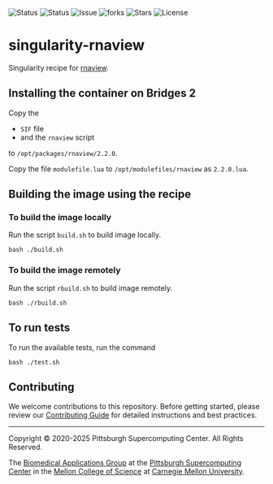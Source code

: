 ![Status](https://github.com/pscedu/singularity-rnaview/actions/workflows/main.yml/badge.svg)
![Status](https://github.com/pscedu/singularity-rnaview/actions/workflows/pretty.yml/badge.svg)
![Issue](https://img.shields.io/github/issues/pscedu/singularity-rnaview)
![forks](https://img.shields.io/github/forks/pscedu/singularity-rnaview)
![Stars](https://img.shields.io/github/stars/pscedu/singularity-rnaview)
![License](https://img.shields.io/github/license/pscedu/singularity-rnaview)

# singularity-rnaview
Singularity recipe for [rnaview](http://ndbserver.rutgers.edu/ndbmodule/services/download/rnaview.html).

## Installing the container on Bridges 2
Copy the

* `SIF` file
* and the `rnaview` script

to `/opt/packages/rnaview/2.2.0`.

Copy the file `modulefile.lua` to `/opt/modulefiles/rnaview` as `2.2.0.lua`.

## Building the image using the recipe
### To build the image locally
Run the script `build.sh` to build image locally.

```
bash ./build.sh
```

### To build the image remotely
Run the script `rbuild.sh` to build image remotely.

```
bash ./rbuild.sh
```

## To run tests
To run the available tests, run the command

```
bash ./test.sh
```
## Contributing
We welcome contributions to this repository. Before getting started, please review our [Contributing Guide](https://raw.githubusercontent.com/pscedu/singularity-report/refs/heads/main/CONTRIBUTING.md) for detailed instructions and best practices.

---
Copyright © 2020-2025 Pittsburgh Supercomputing Center. All Rights Reserved.

The [Biomedical Applications Group](https://www.psc.edu/biomedical-applications/) at the [Pittsburgh Supercomputing
Center](http://www.psc.edu) in the [Mellon College of Science](https://www.cmu.edu/mcs/) at [Carnegie Mellon University](http://www.cmu.edu).
